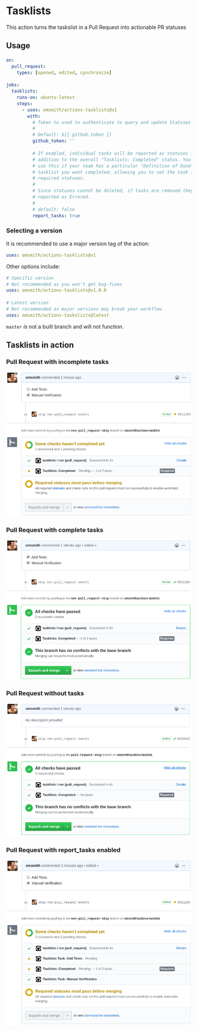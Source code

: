 # Tasklists

This action turns the taskslist in a Pull Request into actionable PR statuses

## Usage

```yaml
on:
  pull_request:
    types: [opened, edited, synchronize]

jobs:
  tasklists:
    runs-on: ubuntu-latest
    steps:
      - uses: omsmith/actions-tasklists@v1
        with:
          # Token to used to authenticate to query and update Statuses
          #
          # Default: ${{ github.token }}
          github_token: ''

          # If enabled, individual tasks will be reported as statuses in
          # addition to the overall "Tasklists: Completed" status. You might
          # use this if your team has a particular "Definition of Done"
          # tasklist you want completed; allowing you to set the task items as
          # required statuses.
          #
          # Since statuses cannot be deleted, if tasks are removed they will be
          # reported as Errored.
          #
          # default: false
          report_tasks: true
```

### Selecting a version

It is recommended to use a major version tag of the action:

```yaml
uses: omsmith/actions-tasklists@v1
```

Other options include:
```yaml
# Specific version
# Not recommended as you won't get bug-fixes
uses: omsmith/actions-tasklists@v1.0.0

# Latest version
# Not recommended as major versions may break your workflow
uses: omsmith/actions-taskslists@latest
```

`master` _is_ not a built branch and will not function.


## Tasklists in action

### Pull Request with incomplete tasks

![Pull Request with incomplete tasks](docs/pr-partial-tasks.png)

### Pull Request with complete tasks

![Pull Request with complete tasks](docs/pr-complete-tasks.png)

### Pull Request without tasks

![Pull Request without tasks](docs/pr-no-tasks.png)

### Pull Request with report_tasks enabled

![Pull Request with report_tasks enabled](docs/pr-report-tasks.png)
